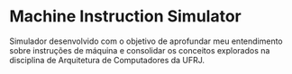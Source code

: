 # Machine Instruction Simulator
Simulador desenvolvido com o objetivo de aprofundar meu entendimento sobre instruções de máquina e consolidar os conceitos explorados na disciplina de Arquitetura de Computadores da UFRJ.
